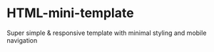 # HTML-mini-template
Super simple &amp; responsive template with minimal styling and mobile navigation
